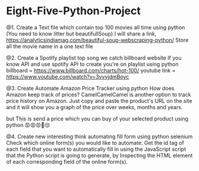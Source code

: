 # Eight-Five-Python-Project

@1. Create a Text file which contain top 100 movies all time using python (You need to know litter but beautifullSoup)
I will share a link, https://analyticsindiamag.com/beautiful-soup-webscraping-python/
Store all the movie name in a one text file

@2. Create a Spotify playlist top song we catch billboard website
 If you know API and use spotify API to create you're on playlist using python
 billboard = https://www.billboard.com/charts/hot-100/
 youtube link = https://www.youtube.com/watch?v=3vvvjdmBoyc
 
@3. Create Automate Amazon Price Tracker using python
How does Amazon keep track of prices?
CamelCamelCamel is another option to track price history on Amazon. Just copy and paste the product's URL on the site and it will show you a graph of the price over weeks, months and years.

but This is send a price which you can buy of your selected product using python  😡😡😡👿😒

@4. Create new interesting think automating fill form using python selenium
 Check which online form(s) you would like to automate. Get the id tag of each field that you want to automatically fill in using the JavaScript script that the Python script is going to generate, by Inspecting the HTML element of each corresponding field of the online form(s).
 
